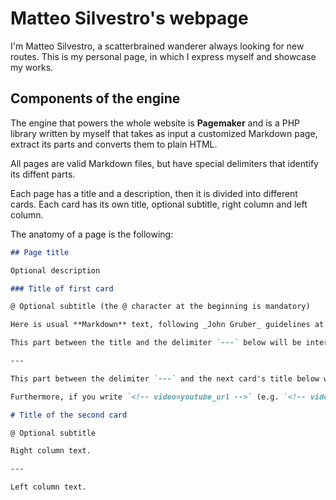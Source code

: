 # Matteo Silvestro's webpage

I'm Matteo Silvestro, a scatterbrained wanderer always looking for new routes. This is my personal page, in which I express myself and showcase my works.

## Components of the engine

The engine that powers the whole website is **Pagemaker** and is a PHP library written by myself that takes as input a customized Markdown page, extract its parts and converts them to plain HTML.

All pages are valid Markdown files, but have special delimiters that identify its diffent parts.

Each page has a title and a description, then it is divided into different cards. Each card has its own title, optional subtitle, right column and left column.

The anatomy of a page is the following:

```md
## Page title

Optional description

### Title of first card

@ Optional subtitle (the @ character at the beginning is mandatory)

Here is usual **Markdown** text, following _John Gruber_ guidelines at https://daringfireball.net/projects/markdown/syntax.

This part between the title and the delimiter `---` below will be interpreted as part of the right column.

---

This part between the delimiter `---` and the next card's title below will be interpreted as part of the left column.

Furthermore, if you write `<!-- video=youtube_url -->` (e.g. `<!-- video=vd6Nx3trzUs -->`) this tag will be replaced by a thumbnail of the corresponding YouTube video. If you then click on it, it will show the embedded video.

# Title of the second card

@ Optional subtitle

Right column text.

---

Left column text.
```

